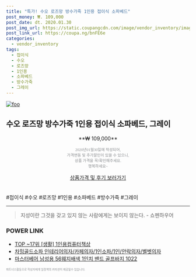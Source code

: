 ```yaml
--- 
title: "특가! 수오 로즈망 방수가죽 1인용 접이식 소파베드" 
post_money: ₩. 109,000 
post_date: dt. 2020.01.30 
post_img_url: https://static.coupangcdn.com/image/vendor_inventory/images/2018/11/05/16/0/992a53c4-5ab7-43dd-8e7d-57a4f26b2cdd.jpg 
post_link_url: https://coupa.ng/bnFE6e 
categories: 
  - vendor_inventory 
tags: 
  - 접이식 
  - 수오 
  - 로즈망 
  - 1인용 
  - 소파베드 
  - 방수가죽 
  - 그레이 
--- 
```

[![foo](https://static.coupangcdn.com/image/vendor_inventory/images/2018/11/05/16/0/992a53c4-5ab7-43dd-8e7d-57a4f26b2cdd.jpg)](https://coupa.ng/bnFE6e) 

## 수오 로즈망 방수가죽 1인용 접이식 소파베드, 그레이 
<p style="text-align: center;">**₩ 109,000**</p> 
<p style="text-align: center;"><span style="color: #898c8f; font-family: Georgia,Times,serif; font-size: 0.75em;">2020년01월30일에 작성되어, <br>가격변동 및 추가할인이 있을 수 있으니,<br> 상품 가격을 꼭!확인해주세요.<br>행복하세요~</span> 
</p>	 
<div markdown="0" style="text-align: center;"><a href="https://coupa.ng/bnFE6e" class="btn btn--success">상품가격 및 후기 보러가기</a></div> 
<br><br> 
  #접이식 #수오 #로즈망 #1인용 #소파베드 #방수가죽 #그레이 
<hr> 

> 지성이란 그것을 갖고 있지 않는 사람에게는 보이지 않는다. - 쇼펜하우어 


### POWER LINK

* <a href="https://blog.naver.com/an0733/221784664997" target="_blank"> TOP ~17위 [생활] 1인용컴퓨터책상</a>
* <a href="https://blog.naver.com/fasyy4321/221788180500" target="_blank">차밍골드소파 인테리어의자/카페의자/1인소파/1인/안락의자/벨벳의자</a>
* <a href="https://blog.naver.com/santokki14/221785795448" target="_blank">마스터베어 남성용 56웨지배색 1인치 밴드 골프바지 1022</a>

<span style="color: #898c8f; font-family: Georgia,Times,serif; font-size: 0.55em;">파트너스활동으로 작성자에게 일정액의 커미션이 제공될수 있습니다.</span> 
